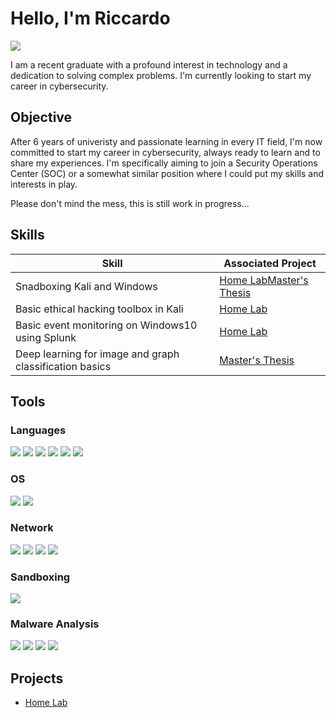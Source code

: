 # Hello, I'm Riccardo
<a href="http://www.linkedin.com/in/riccardo-bragaglia-96700a218"><img src="https://img.shields.io/badge/-LinkedIn-0072b1?&style=for-the-badge&logo=linkedin&logoColor=white" /></a>

I am a recent graduate with a profound interest in technology and a dedication to solving complex problems. I'm currently looking to start my career in cybersecurity. 

## Objective

After 6 years of univeristy and passionate learning in every IT field, I'm now committed to start my career in cybersecurity, always ready to learn and to share my experiences. I'm specifically aiming to join a Security Operations Center (SOC) or a somewhat similar position where I could put my skills and interests in play.

Please don't mind the mess, this is still work in progress...

## Skills

| Skill                                         | Associated Project         |
|-----------------------------------------------|----------------------------|
| Snadboxing Kali and Windows         | <a href="https://github.com/RBraga-droid/project_home_lab.git">Home Lab</a><a href="https://github.com/RBraga-droid/MasterThesys.git">Master's Thesis</a>|
| Basic ethical hacking toolbox in Kali | <a href="https://github.com/RBraga-droid/project_home_lab.git">Home Lab</a>|
| Basic event monitoring on Windows10 using Splunk         | <a href="https://github.com/RBraga-droid/project_home_lab.git">Home Lab</a>|
| Deep learning for image and graph classification basics| <a href="https://github.com/RBraga-droid/MasterThesys.git">Master's Thesis</a> |

## Tools

### Languages
<div>
  <img src="https://img.shields.io/badge/-Java-007396?style=for-the-badge&logo=java&logoColor=white" />
  <img src="https://img.shields.io/badge/-C-A8B9CC?style=for-the-badge&logo=c&logoColor=white" />  
  <img src="https://img.shields.io/badge/-C++-00599C?style=for-the-badge&logo=c%2B%2B&logoColor=white" />  
  <img src="https://img.shields.io/badge/-PHP-777BB4?style=for-the-badge&logo=php&logoColor=white" />  
  <img src="https://img.shields.io/badge/-HTML-E34F26?style=for-the-badge&logo=html5&logoColor=white" />  
  <img src="https://img.shields.io/badge/-Python-3776AB?style=for-the-badge&logo=python&logoColor=white" />  
</div>

### OS
<div>
  <img src="https://img.shields.io/badge/-Windows-0078D6?style=for-the-badge&logo=windows&logoColor=white" />
  <img src="https://img.shields.io/badge/-Kali%20Linux-557C94?style=for-the-badge&logo=kalilinux&logoColor=white" />
  
</div>

### Network
<div>
  <img src="https://img.shields.io/badge/-Wireshark-1679A7?style=for-the-badge&logo=Wireshark&logoColor=white" />
  <img src="https://img.shields.io/badge/-FakeNet-000000?style=for-the-badge&logoColor=white" />
  <img src="https://img.shields.io/badge/-OPNsense-1AB394?style=for-the-badge&logo=OPNsense&logoColor=white" />
  <img src="https://img.shields.io/badge/-Nmap-000000?style=for-the-badge&logoColor=white" />
  
</div>

### Sandboxing
<div>
  <img src="https://img.shields.io/badge/-Oracle%20VM%20VirtualBox-183A61?style=for-the-badge&logo=VirtualBox&logoColor=white" />
</div>

### Malware Analysis
<div>
  <img src="https://img.shields.io/badge/-PEstudio-6B4EA0?style=for-the-badge&logo=PEstudio&logoColor=white" />
  <img src="https://img.shields.io/badge/-IDA-1F415D?style=for-the-badge&logo=IDA&logoColor=white" />
  <img src="https://img.shields.io/badge/-Detect%20It%20Easy-2B5080?style=for-the-badge&logo=DetectItEasy&logoColor=white" />
  <img src="https://img.shields.io/badge/-Scylla-3A637C?style=for-the-badge&logo=Scylla&logoColor=white" />

</div>

## Projects
- <a href="https://github.com/RBraga-droid/project_home_lab.git">Home Lab</a>


